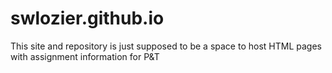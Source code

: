 # swlozier.github.io
This site and repository is just supposed to be a space to host HTML pages with assignment information for P&T
